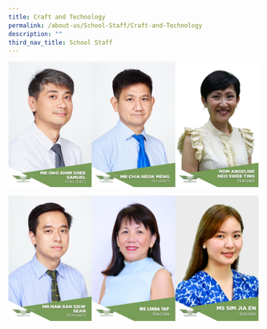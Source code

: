 ```yaml
---
title: Craft and Technology
permalink: /about-us/School-Staff/Craft-and-Technology
description: ""
third_nav_title: School Staff
---
```

<img src="/images/Mr%20Ong%20Khim%20Ghee%20Samuel.jpg" 
     style="width:33%;float:left"><img src="/images/Mr%20Chia%20Heok%20Meng.jpg" 
     style="width:33%;float:left"><img src="/images/ANGELINE%20NEO.jpeg" 
     style="width:33%">
		 
<img src="/images/Mr%20Han%20Ban%20Siew%20Sean.jpg" 
     style="width:33%;float:left"><img src="/images/T20%20MS%20LINDA%20YAP.jpeg" 
     style="width:33%;float:left"><img src="/images/SIM%20JIA%20EN.jpeg" 
     style="width:33%">
		 